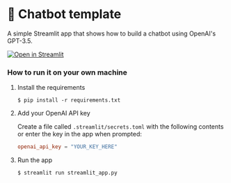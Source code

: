 # 💬 Chatbot template

A simple Streamlit app that shows how to build a chatbot using OpenAI's GPT-3.5.

[![Open in Streamlit](https://static.streamlit.io/badges/streamlit_badge_black_white.svg)](https://chatbot-template.streamlit.app/)

### How to run it on your own machine

1. Install the requirements

   ```
   $ pip install -r requirements.txt
   ```

2. Add your OpenAI API key

   Create a file called `.streamlit/secrets.toml` with the following contents or enter
   the key in the app when prompted:

   ```toml
   openai_api_key = "YOUR_KEY_HERE"
   ```

3. Run the app

   ```
   $ streamlit run streamlit_app.py
   ```

